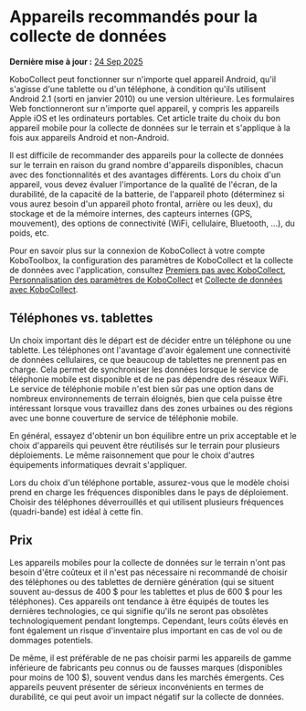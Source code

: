 # Appareils recommandés pour la collecte de données
**Dernière mise à jour :** <a href="https://github.com/kobotoolbox/docs/blob/a19866f2bcf05d3646beb9350085d33adfe39f89/source/devices_for_data_collection.md" class="reference">24 Sep 2025</a>

KoboCollect peut fonctionner sur n'importe quel appareil Android, qu'il s'agisse d'une tablette ou d'un téléphone, à condition qu'ils utilisent Android 2.1 (sorti en janvier 2010) ou une version ultérieure. Les formulaires Web fonctionneront sur n'importe quel appareil, y compris les appareils Apple iOS et les ordinateurs portables. Cet article traite du choix du bon appareil mobile pour la collecte de données sur le terrain et s'applique à la fois aux appareils Android et non-Android.

Il est difficile de recommander des appareils pour la collecte de données sur le terrain en raison du grand nombre d'appareils disponibles, chacun avec des fonctionnalités et des avantages différents. Lors du choix d'un appareil, vous devez évaluer l'importance de la qualité de l'écran, de la durabilité, de la capacité de la batterie, de l'appareil photo (déterminez si vous aurez besoin d'un appareil photo frontal, arrière ou les deux), du stockage et de la mémoire internes, des capteurs internes (GPS, mouvement), des options de connectivité (WiFi, cellulaire, Bluetooth, ...), du poids, etc.

<p class="note">
    Pour en savoir plus sur la connexion de KoboCollect à votre compte KoboToolbox, la configuration des paramètres de KoboCollect et la collecte de données avec l'application, consultez <a href="https://support.kobotoolbox.org/kobocollect_on_android_latest.html">Premiers pas avec KoboCollect</a>, <a href="https://support.kobotoolbox.org/kobocollect_settings.html">Personnalisation des paramètres de KoboCollect</a> et <a href="https://support.kobotoolbox.org/data_collection_kobocollect.html">Collecte de données avec KoboCollect</a>.
</p>

## Téléphones vs. tablettes

Un choix important dès le départ est de décider entre un téléphone ou une tablette. Les téléphones ont l'avantage d'avoir également une connectivité de données cellulaires, ce que beaucoup de tablettes ne prennent pas en charge. Cela permet de synchroniser les données lorsque le service de téléphonie mobile est disponible et de ne pas dépendre des réseaux WiFi. Le service de téléphonie mobile n'est bien sûr pas une option dans de nombreux environnements de terrain éloignés, bien que cela puisse être intéressant lorsque vous travaillez dans des zones urbaines ou des régions avec une bonne couverture de service de téléphonie mobile.

En général, essayez d'obtenir un bon équilibre entre un prix acceptable et le choix d'appareils qui peuvent être réutilisés sur le terrain pour plusieurs déploiements. Le même raisonnement que pour le choix d'autres équipements informatiques devrait s'appliquer.

Lors du choix d'un téléphone portable, assurez-vous que le modèle choisi prend en charge les fréquences disponibles dans le pays de déploiement. Choisir des téléphones déverrouillés et qui utilisent plusieurs fréquences (quadri-bande) est idéal à cette fin.

## Prix

Les appareils mobiles pour la collecte de données sur le terrain n'ont pas besoin d'être coûteux et il n'est pas nécessaire ni recommandé de choisir des téléphones ou des tablettes de dernière génération (qui se situent souvent au-dessus de 400 $ pour les tablettes et plus de 600 $ pour les téléphones). Ces appareils ont tendance à être équipés de toutes les dernières technologies, ce qui signifie qu'ils ne seront pas obsolètes technologiquement pendant longtemps. Cependant, leurs coûts élevés en font également un risque d'inventaire plus important en cas de vol ou de dommages potentiels.

De même, il est préférable de ne pas choisir parmi les appareils de gamme inférieure de fabricants peu connus ou de fausses marques (disponibles pour moins de 100 $), souvent vendus dans les marchés émergents. Ces appareils peuvent présenter de sérieux inconvénients en termes de durabilité, ce qui peut avoir un impact négatif sur la collecte de données.